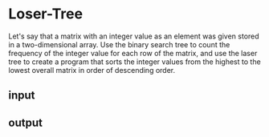 # Loser-Tree

Let's say that a matrix with an integer value as an element was given stored in a two-dimensional array. Use the binary search tree to count the frequency of the integer value for each row of the matrix, and use the laser tree to create a program that sorts the integer values from the highest to the lowest overall matrix in order of descending order.

input
---------------------------------


output
---------------------------------

